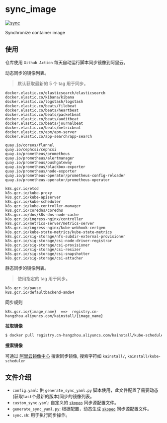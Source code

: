 # sync_image

[![sync](https://github.com/rolay/sync_image/actions/workflows/sync.yml/badge.svg?branch=main)](https://github.com/rolay/sync_image/actions/workflows/sync.yml)

Synchronize container image

## 使用

仓库使用 `Github Action` 每天自动运行脚本同步镜像到阿里云。

动态同步的镜像列表。
> 默认获取最新的 5 个 tag 用于同步。

```
docker.elastic.co/elasticsearch/elasticsearch
docker.elastic.co/kibana/kibana
docker.elastic.co/logstash/logstash
docker.elastic.co/beats/filebeat
docker.elastic.co/beats/heartbeat
docker.elastic.co/beats/packetbeat
docker.elastic.co/beats/auditbeat
docker.elastic.co/beats/journalbeat
docker.elastic.co/beats/metricbeat
docker.elastic.co/apm/apm-server
docker.elastic.co/app-search/app-search
```

```
quay.io/coreos/flannel
quay.io/cephcsi/cephcsi
quay.io/prometheus/prometheus
quay.io/prometheus/alertmanager
quay.io/prometheus/pushgateway
quay.io/prometheus/blackbox-exporter
quay.io/prometheus/node-exporter
quay.io/prometheus-operator/prometheus-config-reloader
quay.io/prometheus-operator/prometheus-operator
```

```
k8s.gcr.io/etcd
k8s.gcr.io/kube-proxy
k8s.gcr.io/kube-apiserver
k8s.gcr.io/kube-scheduler
k8s.gcr.io/kube-controller-manager
k8s.gcr.io/coredns/coredns
k8s.gcr.io/dns/k8s-dns-node-cache
k8s.gcr.io/ingress-nginx/controller
k8s.gcr.io/metrics-server/metrics-server
k8s.gcr.io/ingress-nginx/kube-webhook-certgen
k8s.gcr.io/kube-state-metrics/kube-state-metrics
k8s.gcr.io/sig-storage/nfs-subdir-external-provisioner
k8s.gcr.io/sig-storage/csi-node-driver-registrar
k8s.gcr.io/sig-storage/csi-provisioner
k8s.gcr.io/sig-storage/csi-resizer
k8s.gcr.io/sig-storage/csi-snapshotter
k8s.gcr.io/sig-storage/csi-attacher
```


静态同步的镜像列表。
> 使用指定的 tag 用于同步。

```
k8s.gcr.io/pause
k8s.gcr.io/defaultbackend-amd64
```

同步规则

```
k8s.gcr.io/{image_name}  ==>  registry.cn-hangzhou.aliyuncs.com/kainstall/{image_name}
```

**拉取镜像**

```bash
$ docker pull registry.cn-hangzhou.aliyuncs.com/kainstall/kube-scheduler:[镜像版本号]
```

**搜索镜像**

可通过 [阿里云镜像中心](https://cr.console.aliyun.com/cn-hangzhou/instances/images) 搜索同步镜像, 搜索字符如 `kainstall/`, `kainstall/kube-scheduler`


## 文件介绍

- `config.yaml`: 供 `generate_sync_yaml.py` 脚本使用，此文件配置了需要动态(获取`last`个最新的版本)同步的镜像列表。
- `custom_sync.yaml`: 自定义的 [`skopeo`](https://github.com/containers/skopeo) 同步源配置文件。
- `generate_sync_yaml.py`: 根据配置，动态生成 [`skopeo`](https://github.com/containers/skopeo) 同步源配置文件。
- `sync.sh`: 用于执行同步操作。
